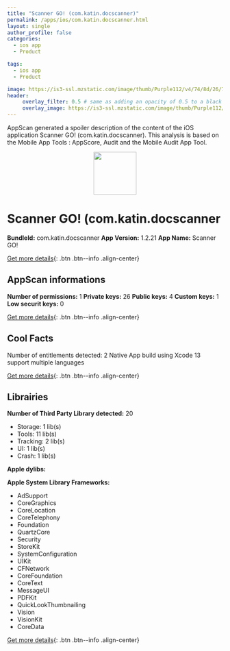 ```yaml
---
title: "Scanner GO! (com.katin.docscanner)"
permalink: /apps/ios/com.katin.docscanner.html
layout: single
author_profile: false
categories: 
  - ios app 
  - Product 

tags: 
  - ios app 
  - Product 

image: https://is3-ssl.mzstatic.com/image/thumb/Purple112/v4/74/8d/26/748d26e7-d7dd-fbc2-0ac6-6ec5d155bf74/AppIcon-DarkBlue-1x_U007emarketing-0-5-0-85-220.png/512x512bb.jpg
header: 
     overlay_filter: 0.5 # same as adding an opacity of 0.5 to a black background
     overlay_image: https://is3-ssl.mzstatic.com/image/thumb/Purple112/v4/74/8d/26/748d26e7-d7dd-fbc2-0ac6-6ec5d155bf74/AppIcon-DarkBlue-1x_U007emarketing-0-5-0-85-220.png/512x512bb.jpg
---
```

AppScan generated a spoiler description of the content of the iOS application Scanner GO! (com.katin.docscanner). This analysis is based on the Mobile App Tools : AppScore, Audit and the Mobile Audit App Tool.

  
  
<div style="text-align: center;"><img src="https://is3-ssl.mzstatic.com/image/thumb/Purple112/v4/74/8d/26/748d26e7-d7dd-fbc2-0ac6-6ec5d155bf74/AppIcon-DarkBlue-1x_U007emarketing-0-5-0-85-220.png/512x512bb.jpg" width="100" height="100"></div>  
  
# Scanner GO! (com.katin.docscanner

**BundleId:** com.katin.docscanner
**App Version:** 1.2.21
**App Name:** Scanner GO!


[Get more details](/pricing.html){: .btn .btn--info .align-center}  
  
## AppScan informations 

**Number of permissions:** 1
**Private keys:** 26
**Public keys:** 4
**Custom keys:** 1
**Low securit keys:** 0
  
[Get more details](/pricing.html){: .btn .btn--info .align-center}

## Cool Facts

Number of entitlements detected: 2
Native App
build using Xcode 13
support multiple languages
  
[Get more details](/pricing.html){: .btn .btn--info .align-center}

## Librairies 
**Number of Third Party Library detected:** 20
- Storage: 1 lib(s)
- Tools: 11 lib(s)
- Tracking: 2 lib(s)
- UI: 1 lib(s)
- Crash: 1 lib(s)

**Apple dylibs:**


**Apple System Library Frameworks:**
- AdSupport
- CoreGraphics
- CoreLocation
- CoreTelephony
- Foundation
- QuartzCore
- Security
- StoreKit
- SystemConfiguration
- UIKit
- CFNetwork
- CoreFoundation
- CoreText
- MessageUI
- PDFKit
- QuickLookThumbnailing
- Vision
- VisionKit
- CoreData


  
[Get more details](/pricing.html){: .btn .btn--info .align-center}

